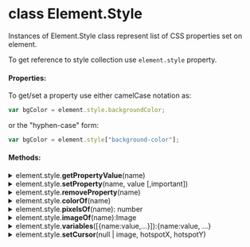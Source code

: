 # class Element.Style

Instances of Element.Style class represent list of CSS properties set on element.

To get reference to style collection use ```element.style``` property.

#### Properties:  

To get/set a property use either camelCase notation as: 

```JavaScript
var bgColor = element.style.backgroundColor;
```

or the "hyphen-case" form:

```JavaScript
var bgColor = element.style["background-color"];
```

#### Methods:

<details>
<summary>element.style.<b>getPropertyValue</b>(name)</summary>

returns a string containing the value of a specified CSS property.

</details>
<details>
<summary>element.style.<b>setProperty</b>(name, value [,important])</summary>

sets a new value for a CSS property.

</details>
<details>
<summary>element.style.<b>removeProperty</b>(name)</summary>

removes a property value previously set by setProperty.

</details>
<details>
<summary>element.style.<b>colorOf</b>(name)</summary>

reports a value of property _name_ as instance of [`Graphics.Color`](Graphics/Graphics.Color.md) class. Returns null if the propety is not a color.

</details>
<details>
<summary>element.style.<b>pixelsOf</b>(name): number</summary>

reports used value of property _name_ as number of CSS pixels. Returns null if the propety is not a length.

</details>
<details>
<summary>element.style.<b>imageOf</b>(name):Image</summary>

reports used value of property _name_ as instance of [`Graphics.Image`](Graphics/Graphics.Image.md). Returns null if the propety is not an image.

</details>
<details>
<summary>element.style.<b>variables</b>([{name:value,...}]):{name:value, ...}</summary>

if parameter is not provided reports CSS variables seen by the element, returns the set as {name:value, ...} map.

Otherwise, if the parameter is an object (name/value map), sets CSS variables on the element.

</details>
<details>
<summary>element.style.<b>setCursor</b>(null | image, hotspotX, hotspotY)</summary>

sets/resets element's cursor.

</details>
